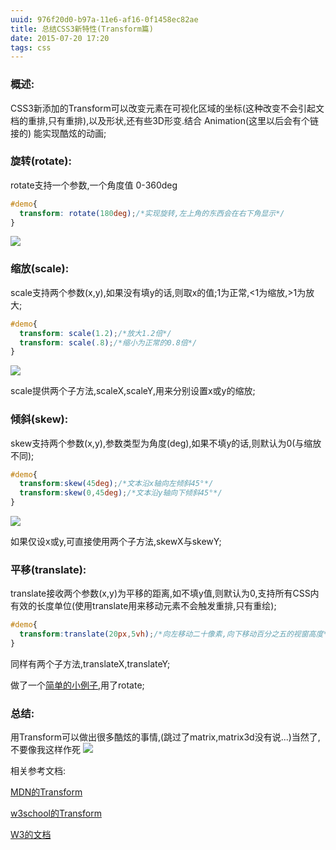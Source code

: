 ```yaml
---
uuid: 976f20d0-b97a-11e6-af16-0f1458ec82ae
title: 总结CSS3新特性(Transform篇)
date: 2015-07-20 17:20
tags: css
---
```


### 概述:

CSS3新添加的Transform可以改变元素在可视化区域的坐标(这种改变不会引起文档的重排,只有重排),以及形状,还有些3D形变.结合 Animation(这里以后会有个链接的) 能实现酷炫的动画;
<!-- more -->

### 旋转(rotate):

rotate支持一个参数,一个角度值 0-360deg

```css
#demo{
  transform: rotate(180deg);/*实现旋转,左上角的东西会在右下角显示*/
}
```
![](/images/summary-css-new-feature-transforms/screen-shot-1.png)
### 缩放(scale):

scale支持两个参数(x,y),如果没有填y的话,则取x的值;1为正常,&lt;1为缩放,&gt;1为放大;

```css
#demo{
  transform: scale(1.2);/*放大1.2倍*/
  transform: scale(.8);/*缩小为正常的0.8倍*/
}
```
![](/images/summary-css-new-feature-transforms/screen-shot-2.png)

scale提供两个子方法,scaleX,scaleY,用来分别设置x或y的缩放;

### 倾斜(skew):

skew支持两个参数(x,y),参数类型为角度(deg),如果不填y的话,则默认为0(与缩放不同);

```css
#demo{
  transform:skew(45deg);/*文本沿x轴向左倾斜45°*/
  transform:skew(0,45deg);/*文本沿y轴向下倾斜45°*/
}
```
![](/images/summary-css-new-feature-transforms/screen-shot-3.png)

如果仅设x或y,可直接使用两个子方法,skewX与skewY;

### 平移(translate):

translate接收两个参数(x,y)为平移的距离,如不填y值,则默认为0,支持所有CSS内有效的长度单位(使用translate用来移动元素不会触发重排,只有重绘);

```css
#demo{
  transform:translate(20px,5vh);/*向左移动二十像素,向下移动百分之五的视窗高度*/
}
```

同样有两个子方法,translateX,translateY;

做了一个[简单的小例子](http://sandbox.runjs.cn/show/khlxer9k),用了rotate;

### 总结:

用Transform可以做出很多酷炫的事情,(跳过了matrix,matrix3d没有说...)当然了,不要像我这样作死
![](/images/summary-css-new-feature-transforms/screen-shot-4.gif)

相关参考文档:

[MDN的Transform](https://developer.mozilla.org/zh-CN/docs/Web/CSS/transform)

[w3school的Transform](http://www.w3school.com.cn/cssref/pr_transform.asp)

[W3的文档](http://drafts.csswg.org/css-transforms/)

 
